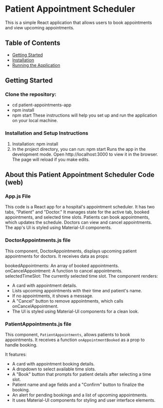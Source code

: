 # Patient Appointment Scheduler

This is a simple React application that allows users to book appointments and view upcoming appointments.

## Table of Contents

- [Getting Started](#getting-started)
- [Installation](#installation)
- [Running the Application](#running-the-application)

## Getting Started
### Clone the repository:
   - cd patient-appointments-app
   - npm install
   - npm start
These instructions will help you set up and run the application on your local machine.

### Installation and Setup Instructions
1. Installation: npm install
2. In the project directory, you can run: npm start
Runs the app in the development mode.
Open http://localhost:3000 to view it in the browser. The page will reload if you make edits.


## About this Patient Appointment Scheduler Code (web)
### App.js File

This code is a React app for a hospital's appointment scheduler. It has two tabs, "Patient" and "Doctor." It manages state for the active tab, booked appointments, and selected time slots. Patients can book appointments, which updates the schedule. Doctors can view and cancel appointments. The app's UI is styled using Material-UI components.

### DoctorAppointments.js file
This component, DoctorAppointments, displays upcoming patient appointments for doctors. It receives data as props:

bookedAppointments: An array of booked appointments.
onCancelAppointment: A function to cancel appointments.
selectedTimeSlot: The currently selected time slot.
The component renders:
   - A card with appointment details.
   - Lists upcoming appointments with their time and patient's name.
   - If no appointments, it shows a message.
   - A "Cancel" button to remove appointments, which calls onCancelAppointment.
   - The UI is styled using Material-UI components for a clean look.

### PatientAppointments.js file
This component, `PatientAppointments`, allows patients to book appointments. It receives a function `onAppointmentBooked` as a prop to handle booking. 

It features:
- A card with appointment booking details.
- A dropdown to select available time slots.
- A "Book" button that prompts for patient details after selecting a time slot.
- Patient name and age fields and a "Confirm" button to finalize the booking.
- An alert for pending bookings and a list of upcoming appointments.
- It uses Material-UI components for styling and user interface elements.
  
